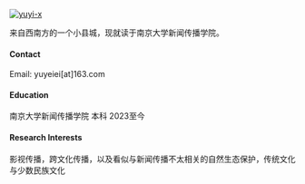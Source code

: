 

[![yuyi-x](https://img.shields.io/badge/yuyi-x-github-blue?logo=github)](https://github.com/yuyi-x)

来自西南方的一个小县城，现就读于南京大学新闻传播学院。

#### Contact

Email: yuyeiei[at]163.com

#### Education
南京大学新闻传播学院 本科 2023至今

#### Research Interests
影视传播，跨文化传播，以及看似与新闻传播不太相关的自然生态保护，传统文化与少数民族文化

